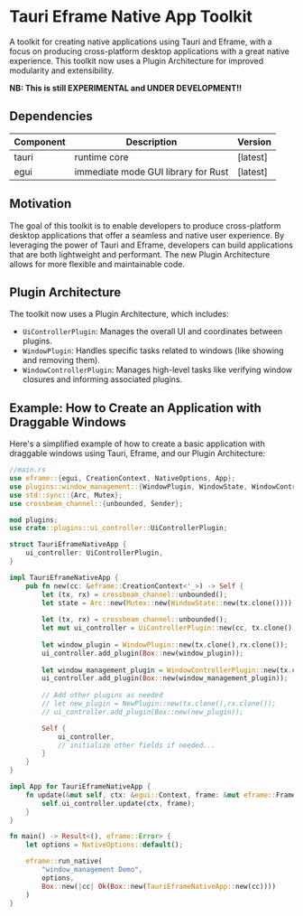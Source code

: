 # Tauri Eframe Native App Toolkit

A toolkit for creating native applications using Tauri and Eframe, with a focus on producing cross-platform desktop applications with a great native experience. This toolkit now uses a Plugin Architecture for improved modularity and extensibility.

**NB: This is still EXPERIMENTAL and UNDER DEVELOPMENT!!**

## Dependencies

| Component | Description | Version |
|-----------|-------------|---------|
| tauri     | runtime core | [latest] |
| egui      | immediate mode GUI library for Rust | [latest] |

## Motivation

The goal of this toolkit is to enable developers to produce cross-platform desktop applications that offer a seamless and native user experience. By leveraging the power of Tauri and Eframe, developers can build applications that are both lightweight and performant. The new Plugin Architecture allows for more flexible and maintainable code.

## Plugin Architecture

The toolkit now uses a Plugin Architecture, which includes:

- `UiControllerPlugin`: Manages the overall UI and coordinates between plugins.
- `WindowPlugin`: Handles specific tasks related to windows (like showing and removing them).
- `WindowControllerPlugin`: Manages high-level tasks like verifying window closures and informing associated plugins.

## Example: How to Create an Application with Draggable Windows

Here's a simplified example of how to create a basic application with draggable windows using Tauri, Eframe, and our Plugin Architecture:

```rust
//main.rs
use eframe::{egui, CreationContext, NativeOptions, App};
use plugins::window_management::{WindowPlugin, WindowState, WindowControllerPlugin};
use std::sync::{Arc, Mutex};
use crossbeam_channel::{unbounded, Sender};

mod plugins;
use crate::plugins::ui_controller::UiControllerPlugin;

struct TauriEframeNativeApp {
    ui_controller: UiControllerPlugin,
}

impl TauriEframeNativeApp {
    pub fn new(cc: &eframe::CreationContext<'_>) -> Self {
        let (tx, rx) = crossbeam_channel::unbounded();
        let state = Arc::new(Mutex::new(WindowState::new(tx.clone())));
        
        let (tx, rx) = crossbeam_channel::unbounded();
        let mut ui_controller = UiControllerPlugin::new(cc, tx.clone(), state.clone());
        
        let window_plugin = WindowPlugin::new(tx.clone(),rx.clone());
        ui_controller.add_plugin(Box::new(window_plugin));
        
        let window_management_plugin = WindowControllerPlugin::new(tx.clone(),rx.clone());
        ui_controller.add_plugin(Box::new(window_management_plugin));
        
        // Add other plugins as needed
        // let new_plugin = NewPlugin::new(tx.clone(),rx.clone());
        // ui_controller.add_plugin(Box::new(new_plugin));

        Self {
            ui_controller,
            // initialize other fields if needed...
        }
    }
}

impl App for TauriEframeNativeApp {
    fn update(&mut self, ctx: &egui::Context, frame: &mut eframe::Frame) {
        self.ui_controller.update(ctx, frame);
    }
}

fn main() -> Result<(), eframe::Error> {
    let options = NativeOptions::default();

    eframe::run_native(
        "window_management Demo",
        options,
        Box::new(|cc| Ok(Box::new(TauriEframeNativeApp::new(cc))))
    )
}